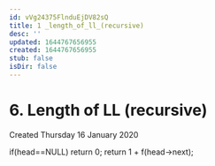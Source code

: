```yaml
---
id: vVg24375FlnduEjDV82sQ
title: 1 _length_of_ll_(recursive)
desc: ''
updated: 1644767656955
created: 1644767656955
stub: false
isDir: false
---
```

# 6. Length of LL (recursive)
Created Thursday 16 January 2020

if(head==NULL)
return 0;
return 1 + f(head->next);
	

